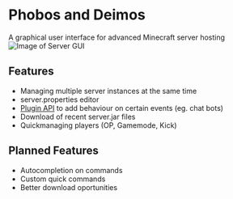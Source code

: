 # Phobos and Deimos
A graphical user interface for advanced Minecraft server hosting 
![Image of Server GUI](http://www.demus-intergalactical.net/sample.png)


Features
--------

* Managing multiple server instances at the same time
* server.properties editor
* [Plugin API](/plugin_api.md "Plugin API") to add behaviour on certain events (eg. chat bots)
* Download of recent server.jar files
* Quickmanaging players (OP, Gamemode, Kick)


Planned Features
----------------

* Autocompletion on commands
* Custom quick commands
* Better download oportunities
